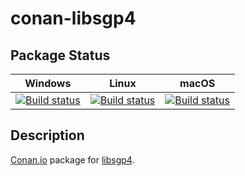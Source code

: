 # conan-libsgp4

## Package Status

| Windows | Linux | macOS |
|:-------:|:-----:|:-----:|
|[![Build status](https://ci.appveyor.com/api/projects/status/q54rhmbm1o43o439/branch/testing%2F20191207?svg=true)](https://ci.appveyor.com/project/SpaceIm/conan-libsgp4)|[![Build status](https://github.com/SpaceIm/conan-libsgp4/workflows/.github/workflows/linux.yml/badge.svg?branch=testing%2F20191207)](https://github.com/SpaceIm/conan-libsgp4/actions/workflows/linux.yml?query=branch%3Atesting%2F20191207)|[![Build status](https://github.com/SpaceIm/conan-libsgp4/workflows/.github/workflows/macos.yml/badge.svg?branch=testing%2F20191207)](https://github.com/SpaceIm/conan-libsgp4/actions/workflows/macos.yml?query=branch%3Atesting%2F20191207)|

## Description

[Conan.io](https://conan.io) package for [libsgp4](https://github.com/dnwrnr/sgp4).
